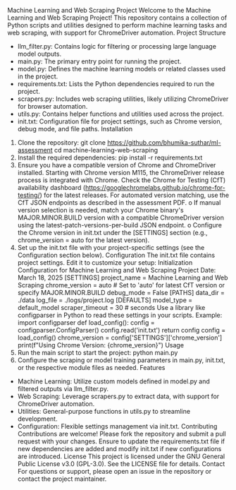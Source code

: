 Machine Learning and Web Scraping Project
Welcome to the Machine Learning and Web Scraping Project! This repository contains a collection of Python scripts and utilities designed to perform machine learning tasks and web scraping, with support for ChromeDriver automation.
Project Structure
* llm_filter.py: Contains logic for filtering or processing large language model outputs.
* main.py: The primary entry point for running the project.
* model.py: Defines the machine learning models or related classes used in the project.
* requirements.txt: Lists the Python dependencies required to run the project.
* scrapers.py: Includes web scraping utilities, likely utilizing ChromeDriver for browser automation.
* utils.py: Contains helper functions and utilities used across the project.
* init.txt: Configuration file for project settings, such as Chrome version, debug mode, and file paths.
Installation
1. Clone the repository: git clone https://github.com/bhumika-suthar/ml-assessment cd machine-learning-web-scraping
2. Install the required dependencies: pip install -r requirements.txt
3. Ensure you have a compatible version of Chrome and ChromeDriver installed. Starting with Chrome version M115, the ChromeDriver release process is integrated with Chrome. Check the Chrome for Testing (CfT) availability dashboard (https://googlechromelabs.github.io/chrome-for-testing/) for the latest releases. For automated version matching, use the CfT JSON endpoints as described in the assessment PDF.
o If manual version selection is needed, match your Chrome binary's MAJOR.MINOR.BUILD version with a compatible ChromeDriver version using the latest-patch-versions-per-build JSON endpoint.
o Configure the Chrome version in init.txt under the [SETTINGS] section (e.g., chrome_version = auto for the latest version).
4. Set up the init.txt file with your project-specific settings (see the Configuration section below).
Configuration
The init.txt file contains project settings. Edit it to customize your setup:
Initialization Configuration for Machine Learning and Web Scraping Project
Date: March 18, 2025
[SETTINGS] project_name = Machine Learning and Web Scraping chrome_version = auto # Set to 'auto' for latest CfT version or specify MAJOR.MINOR.BUILD debug_mode = False
[PATHS] data_dir = ./data log_file = ./logs/project.log
[DEFAULTS] model_type = default_model scraper_timeout = 30 # seconds
Use a library like configparser in Python to read these settings in your scripts. Example: import configparser
def load_config(): config = configparser.ConfigParser() config.read('init.txt') return config
config = load_config() chrome_version = config['SETTINGS']['chrome_version'] print(f"Using Chrome Version: {chrome_version}")
Usage
1. Run the main script to start the project: python main.py
2. Configure the scraping or model training parameters in main.py, init.txt, or the respective module files as needed.
Features
* Machine Learning: Utilize custom models defined in model.py and filtered outputs via llm_filter.py.
* Web Scraping: Leverage scrapers.py to extract data, with support for ChromeDriver automation.
* Utilities: General-purpose functions in utils.py to streamline development.
* Configuration: Flexible settings management via init.txt.
Contributing
Contributions are welcome! Please fork the repository and submit a pull request with your changes. Ensure to update the requirements.txt file if new dependencies are added and modify init.txt if new configurations are introduced.
License
This project is licensed under the GNU General Public License v3.0 (GPL-3.0). See the LICENSE file for details.
Contact
For questions or support, please open an issue in the repository or contact the project maintainer.

